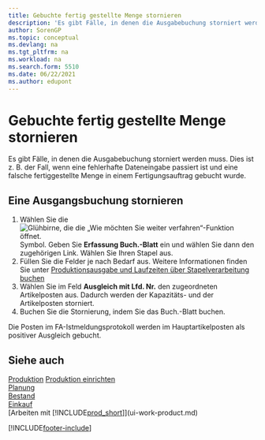 ```yaml
---
title: Gebuchte fertig gestellte Menge stornieren
description: 'Es gibt Fälle, in denen die Ausgabebuchung storniert werden muss. In diesem Thema wird die Vorgehensweise zum Stornieren von Ausgangsbuchungen beschrieben.'
author: SorenGP
ms.topic: conceptual
ms.devlang: na
ms.tgt_pltfrm: na
ms.workload: na
ms.search.form: 5510
ms.date: 06/22/2021
ms.author: edupont
---
```

# <a name="reverse-output-posting" />Gebuchte fertig gestellte Menge stornieren

Es gibt Fälle, in denen die Ausgabebuchung storniert werden muss. Dies ist z. B. der Fall, wenn eine fehlerhafte Dateneingabe passiert ist und eine falsche fertiggestellte Menge in einem Fertigungsauftrag gebucht wurde.  

## <a name="to-reverse-an-output-posting" />Eine Ausgangsbuchung stornieren

1. Wählen Sie die ![Glühbirne, die die „Wie möchten Sie weiter verfahren“-Funktion öffnet.](media/ui-search/search_small.png "Sagen Sie mir, was Sie tun möchten") Symbol. Geben Sie **Erfassung Buch.-Blatt** ein und wählen Sie dann den zugehörigen Link. Wählen Sie Ihren Stapel aus.  
2. Füllen Sie die Felder je nach Bedarf aus. Weitere Informationen finden Sie unter [Produktionsausgabe und Laufzeiten über Stapelverarbeitung buchen](production-how-to-post-output-quantity.md)
3. Wählen Sie im Feld **Ausgleich mit Lfd. Nr.** den zugeordneten Artikelposten aus. Dadurch werden der Kapazitäts- und der Artikelposten storniert.  
4. Buchen Sie die Stornierung, indem Sie das Buch.-Blatt buchen.  

Die Posten im FA-Istmeldungsprotokoll werden im Hauptartikelposten als positiver Ausgleich gebucht.  

## <a name="see-also" />Siehe auch

 [Produktion](production-manage-manufacturing.md) [Produktion einrichten](production-configure-production-processes.md)  
 [Planung](production-planning.md)  
 [Bestand](inventory-manage-inventory.md)  
 [Einkauf](purchasing-manage-purchasing.md)  
 [Arbeiten mit [!INCLUDE[prod_short](includes/prod_short.md)]](ui-work-product.md)  


[!INCLUDE[footer-include](includes/footer-banner.md)]

